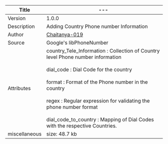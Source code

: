 | Title         | ---                                                                                                                                                                                                                                                                                                                                                        |
|---------------|------------------------------------------------------------------------------------------------------------------------------------------------------------------------------------------------------------------------------------------------------------------------------------------------------------------------------------------------------------|
| Version       | 1.0.0                                                                                                                                                                                                                                                                                                                                                      |
| Description   | Adding Country Phone number Information                                                                                                                                                                                                                                                                                                                    | Description   | Country Phone number Information                                                                                                                                                                                                                                                                                                                    
| Author        | [Chaitanya-019](https://github.com/Chaitanya-019)                                                                                                                                                                                                                                                                                                          |
| Source        | Google's libPhoneNumber                                                                                                                                                                                                                                                                                                                                    |
| Attributes    | country_Tele_Information : Collection of Country level Phone number information <br><br> dial_code : Dial Code for the country <br><br> format : Format of the Phone number in the country <br><br> regex : Regular expression for validating the phone number format <br><br> dial_code_to_country : Mapping of Dial Codes with the respective Countries. |
| miscellaneous | size: 48.7 kb                                                                                                                                                                                                                                                                                                                                              |                                                                                                                                                                                                                                                                                                                                                                                                       |